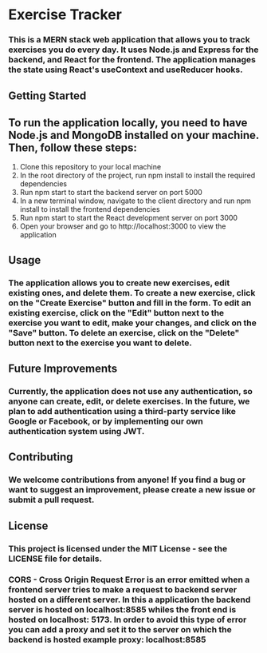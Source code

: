 # Exercise Tracker

### This is a MERN stack web application that allows you to track exercises you do every day. It uses Node.js and Express for the backend, and React for the frontend. The application manages the state using React's useContext and useReducer hooks.
## Getting Started

## To run the application locally, you need to have Node.js and MongoDB installed on your machine. Then, follow these steps:

   1. Clone this repository to your local machine
   2. In the root directory of the project, run npm install to install the required dependencies
   3. Run npm start to start the backend server on port 5000
   4. In a new terminal window, navigate to the client directory and run npm install to install the frontend dependencies
   5. Run npm start to start the React development server on port 3000
   6. Open your browser and go to http://localhost:3000 to view the application

## Usage

### The application allows you to create new exercises, edit existing ones, and delete them. To create a new exercise, click on the "Create Exercise" button and fill in the form. To edit an existing exercise, click on the "Edit" button next to the exercise you want to edit, make your changes, and click on the "Save" button. To delete an exercise, click on the "Delete" button next to the exercise you want to delete.
## Future Improvements

### Currently, the application does not use any authentication, so anyone can create, edit, or delete exercises. In the future, we plan to add authentication using a third-party service like Google or Facebook, or by implementing our own authentication system using JWT.
## Contributing

### We welcome contributions from anyone! If you find a bug or want to suggest an improvement, please create a new issue or submit a pull request.
## License

### This project is licensed under the MIT License - see the LICENSE file for details.


### CORS - Cross Origin Request Error is an error emitted when a frontend server tries to make a request to backend server hosted on a different server. In this a application the backend server is hosted on localhost:8585 whiles the front end is hosted on localhost: 5173.  In order to avoid this type of error you can add a proxy and set it to the server on which the backend is hosted example proxy: localhost:8585
